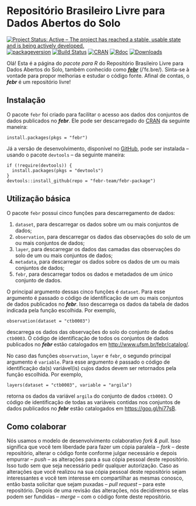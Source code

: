 <!-- Generated by knitr: do not edit by hand. Please edit the content in README.Rmd -->
Repositório Brasileiro Livre para Dados Abertos do Solo
=======================================================

[![Project Status: Active – The project has reached a stable, usable
state and is being actively
developed.](http://www.repostatus.org/badges/latest/active.svg)](http://www.repostatus.org/#active)
[![packageversion](https://img.shields.io/badge/devel%20version-1.0.2-firebrick.svg?style=flat-square)](commits/master)
[![Build
Status](https://travis-ci.org/febr-team/febr-package.svg?branch=master)](https://travis-ci.org/febr-team/febr-package)
[![CRAN](https://www.r-pkg.org/badges/version/febr)](https://cran.r-project.org/package=febr)
[![Rdoc](http://www.rdocumentation.org/badges/version/febr)](http://www.rdocumentation.org/packages/febr)
[![Downloads](http://cranlogs.r-pkg.org/badges/febr?color=brightgreen)](http://www.r-pkg.org/pkg/febr)

Olá! Esta é a página do *pacote para R* do Repositório Brasileiro Livre
para Dados Abertos do Solo, também conhecido como
[***febr***](http://www.ufsm.br/febr/) (/ˈfɛ.bɾe/). Sinta-se à vontade
para propor melhorias e estudar o código fonte. Afinal de contas, o
***febr*** é um repositório livre!

Instalação
----------

O pacote `febr` foi criado para facilitar o acesso aos dados dos
conjuntos de dados publicados no ***febr***. Ele pode ser descarregado
do [CRAN](https://CRAN.R-project.org/package=febr) da seguinte maneira:

    install.packages(pkgs = "febr")

Já a versão de desenvolvimento, disponível no
[GitHub](https://github.com/febr-team/febr-package), pode ser instalada
– usando o pacote `devtools` – da seguinte maneira:

    if (!require(devtools)) {
      install.packages(pkgs = "devtools")
    }
    devtools::install_github(repo = "febr-team/febr-package")

Utilização básica
-----------------

O pacote `febr` possui cinco funções para descarregamento de dados:

1.  `dataset`, para descarregar os dados sobre um ou mais conjuntos de
    dados;
2.  `observation`, para descarregar os dados das observações do solo de
    um ou mais conjuntos de dados;
3.  `layer`, para descarregar os dados das camadas das observações do
    solo de um ou mais conjuntos de dados;
4.  `metadata`, para descarregar os dados sobre os dados de um ou mais
    conjuntos de dados;
5.  `febr`, para descarregar todos os dados e metadados de um único
    conjunto de dados.

O principal argumento dessas cinco funções é `dataset`. Para esse
argumento é passado o código de identificação de um ou mais conjuntos de
dados publicados no ***febr***. Isso descarrega os dados da tabela de
dados indicada pela função escolhida. Por exemplo,

    observation(dataset = "ctb0003")

descarrega os dados das observações do solo do conjunto de dados
`ctb0003`. O código de identificação de todos os conjuntos de dados
publicados no ***febr*** estão catalogados em
<a href="http://www.ufsm.br/febr/catalog/" class="uri">http://www.ufsm.br/febr/catalog/</a>.

No caso das funções `observation`, `layer` e `febr`, o segundo principal
argumento é `variable`. Para esse argumento é passado o código de
identificação da(s) variável(is) cujos dados devem ser retornados pela
função escolhida. Por exemplo,

    layers(dataset = "ctb0003", variable = "argila")

retorna os dados da variável `argila` do conjunto de dados `ctb0003`. O
código de identificação de todas as variáveis contidas nos conjuntos de
dados publicados no ***febr*** estão catalogados em
<a href="https://goo.gl/hi77sB" class="uri">https://goo.gl/hi77sB</a>.

Como colaborar
--------------

Nós usamos o modelo de desenvolvimento colaborativo *fork & pull*. Isso
significa que você tem liberdade para fazer um cópia paralela – *fork* –
deste repositório, alterar o código fonte conforme julgar necessário e
depois empurrar – *push* – as alterações para a sua cópia pessoal deste
repositório. Isso tudo sem que seja necessário pedir qualquer
autorização. Caso as alterações que você realizou na sua cópia pessoal
deste repositório sejam interessantes e você tem interesse em
compartilhar as mesmas conosco, então basta solicitar que sejam puxadas
– *pull request* – para este repositório. Depois de uma revisão das
alterações, nós decidiremos se elas podem ser fundidas – *merge* – com o
código fonte deste repositório.
